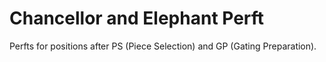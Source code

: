 # Chancellor and Elephant Perft

Perfts for positions after PS (Piece Selection) and GP (Gating Preparation).
